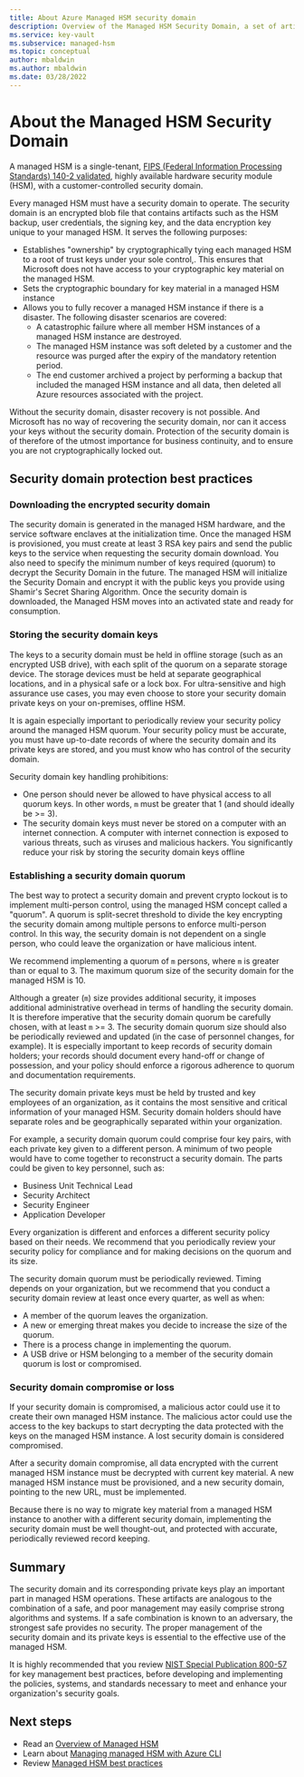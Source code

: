 ```yaml
---
title: About Azure Managed HSM security domain
description: Overview of the Managed HSM Security Domain, a set of artifacts needed to recover a Managed HSM
ms.service: key-vault
ms.subservice: managed-hsm
ms.topic: conceptual
author: mbaldwin
ms.author: mbaldwin
ms.date: 03/28/2022
---
```


# About the Managed HSM Security Domain

A managed HSM is a single-tenant, [FIPS (Federal Information Processing Standards) 140-2 validated](https://csrc.nist.gov/publications/detail/fips/140/2/final), highly available hardware security module (HSM), with a customer-controlled security domain.  

Every managed HSM must have a security domain to operate. The security domain is an encrypted blob file that contains artifacts such as the HSM backup, user credentials, the signing key, and the data encryption key unique to your managed HSM. It serves the following purposes:

- Establishes "ownership" by cryptographically tying each managed HSM to a root of trust keys under your sole control,. This ensures that Microsoft does not have access to your cryptographic key material on the managed HSM.
- Sets the cryptographic boundary for key material in a managed HSM instance
- Allows you to fully recover a managed HSM instance if there is a disaster. The following disaster scenarios are covered:
  - A catastrophic failure where all member HSM instances of a managed HSM instance are destroyed.
  - The managed HSM instance was soft deleted by a customer and the resource was purged after the expiry of the mandatory retention period.
  - The end customer archived a project by performing a backup that included the managed HSM instance and all data, then deleted all Azure resources associated with the project.

Without the security domain, disaster recovery is not possible. And Microsoft has no way of recovering the security domain, nor can it access your keys without the security domain. Protection of the security domain is of therefore of the utmost importance for business continuity, and to ensure you are not cryptographically locked out.

## Security domain protection best practices

### Downloading the encrypted security domain

The security domain is generated in the managed HSM hardware, and the service software enclaves at the initialization time. Once the managed HSM is provisioned, you must create at least 3 RSA key pairs and send the public keys to the service when requesting the security domain download. You also need to specify the minimum number of keys required (quorum) to decrypt the Security Domain in the future. The managed HSM will initialize the Security Domain and encrypt it with the public keys you provide using Shamir's Secret Sharing Algorithm. Once the security domain is downloaded, the Managed HSM moves into an activated state and ready for consumption.

### Storing the security domain keys

The keys to a security domain must be held in offline storage (such as an encrypted USB drive), with each split of the quorum on a separate storage device. The storage devices must be held at separate geographical locations, and in a physical safe or a lock box. For ultra-sensitive and high assurance use cases, you may even choose to store your security domain private keys on your on-premises, offline HSM. 

It is again especially important to periodically review your security policy around the managed HSM quorum. Your security policy must be accurate, you must have up-to-date records of where the security domain and its private keys are stored, and you must know who has control of the security domain.

Security domain key handling prohibitions:
- One person should never be allowed to have physical access to all quorum keys. In other words, `m` must be greater that 1 (and should ideally be >= 3).
- The security domain keys must never be stored on a computer with an internet connection. A computer with internet connection is exposed to various threats, such as viruses and malicious hackers. You significantly reduce your risk by storing the security domain keys offline

### Establishing a security domain quorum

The best way to protect a security domain and prevent crypto lockout is to implement multi-person control, using the managed HSM concept called a "quorum". A quorum is split-secret threshold to divide the key encrypting the security domain among multiple persons to enforce multi-person control. In this way, the security domain is not dependent on a single person, who could leave the organization or have malicious intent.

We recommend implementing a quorum of `m` persons, where `m` is greater than or equal to 3. The maximum quorum size of the security domain for the managed HSM is 10.

Although a greater (`m`) size provides additional security, it imposes additional administrative overhead in terms of handling the security domain. It is therefore imperative that the security domain quorum be carefully chosen, with at least `m` >= 3. The security domain quorum size should also be periodically reviewed and updated (in the case of personnel changes, for example). It is especially important to keep records of security domain holders; your records should document every hand-off or change of possession, and your policy should enforce a rigorous adherence to quorum and documentation requirements.

The security domain private keys must be held by trusted and key employees of an organization, as it contains the most sensitive and critical information of your managed HSM. Security domain holders should have separate roles and be geographically separated within your organization.

For example, a security domain quorum could comprise four key pairs, with each private key given to a different person. A minimum of two people would have to come together to reconstruct a security domain. The parts could be given to key personnel, such as:

- Business Unit Technical Lead
- Security Architect
- Security Engineer
- Application Developer

Every organization is different and enforces a different security policy based on their needs. We recommend that you periodically review your security policy for compliance and for making decisions on the quorum and its size.

The security domain quorum must be periodically reviewed.  Timing depends on your organization, but we recommend that you conduct a security domain review at least once every quarter, as well as when:

- A member of the quorum leaves the organization.
- A new or emerging threat makes you decide to increase the size of the quorum.
- There is a process change in implementing the quorum.
- A USB drive or HSM belonging to a member of the security domain quorum is lost or compromised.

### Security domain compromise or loss

If your security domain is compromised, a malicious actor could use it to create their own managed HSM instance. The malicious actor could use the access to the key backups to start decrypting the data protected with the keys on the managed HSM instance. A lost security domain is considered compromised.

After a security domain compromise, all data encrypted with the current managed HSM instance must be decrypted with current key material. A new managed HSM instance must be provisioned, and a new security domain, pointing to the new URL, must be implemented.

Because there is no way to migrate key material from a managed HSM instance to another with a different security domain, implementing the security domain must be well thought-out, and protected with accurate, periodically reviewed record keeping.

## Summary

The security domain and its corresponding private keys play an important part in managed HSM operations. These artifacts are analogous to the combination of a safe, and poor management may easily comprise strong algorithms and systems. If a safe combination is known to an adversary, the strongest safe provides no security. The proper management of the security domain and its private keys is essential to the effective use of the managed HSM.

It is highly recommended that you review [NIST Special Publication 800-57](https://csrc.nist.gov/publications/detail/sp/800-57-part-1/rev-5/final) for key management best practices, before developing and implementing the policies, systems, and standards necessary to meet and enhance your organization's security goals.

## Next steps

- Read an [Overview of Managed HSM](overview.md)
- Learn about [Managing managed HSM with Azure CLI](key-management.md)
- Review [Managed HSM best practices](best-practices.md)

